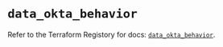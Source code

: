 # `data_okta_behavior`

Refer to the Terraform Registory for docs: [`data_okta_behavior`](https://registry.terraform.io/providers/okta/okta/3.46.0/docs/data-sources/behavior).
